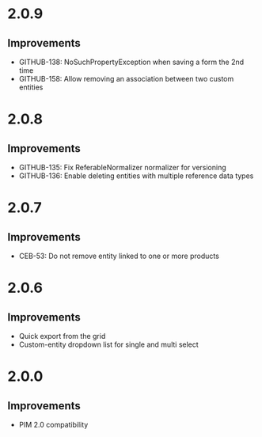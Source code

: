 # 2.0.9

## Improvements
- GITHUB-138: NoSuchPropertyException when saving a form the 2nd time
- GITHUB-158: Allow removing an association between two custom entities

# 2.0.8

## Improvements
- GITHUB-135: Fix ReferableNormalizer normalizer for versioning
- GITHUB-136: Enable deleting entities with multiple reference data types

# 2.0.7

## Improvements
- CEB-53: Do not remove entity linked to one or more products                           

# 2.0.6

## Improvements
- Quick export from the grid                           
- Custom-entity dropdown list for single and multi select                                        

# 2.0.0

## Improvements
- PIM 2.0 compatibility                                                                         

